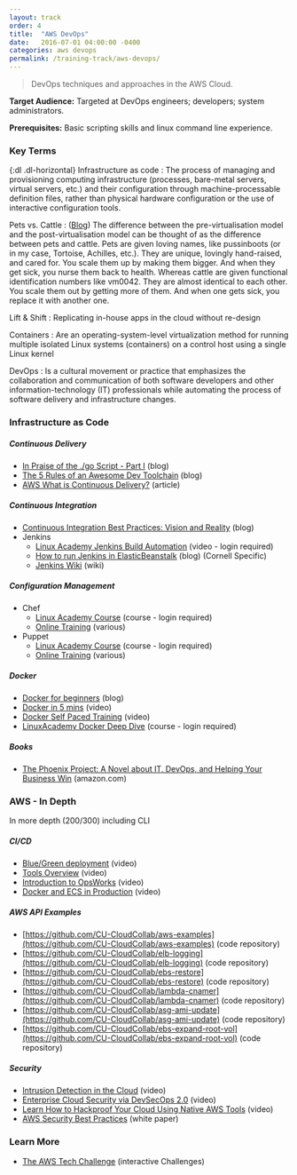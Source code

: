 ```yaml
---
layout: track
order: 4
title:  "AWS DevOps"
date:   2016-07-01 04:00:00 -0400
categories: aws devops
permalink: /training-track/aws-devops/
---
```

<!-- * TOC
{:toc} -->

> DevOps techniques and approaches in the AWS Cloud.

**Target Audience:** Targeted at DevOps engineers; developers; system administrators.

**Prerequisites:** Basic scripting skills and linux command line experience.

### Key Terms

{:dl .dl-horizontal}
Infrastructure as code
: The process of managing and provisioning computing infrastructure (processes, bare-metal servers, virtual servers, etc.) and their configuration through machine-processable definition files, rather than physical hardware configuration or the use of interactive configuration tools.

Pets vs. Cattle
: ([Blog](https://blog.engineyard.com/2014/pets-vs-cattle)) The difference between the pre-virtualisation model and the post-virtualisation model can be thought of as the difference between pets and cattle. Pets are given loving names, like pussinboots (or in my case, Tortoise, Achilles, etc.). They are unique, lovingly hand-raised, and cared for. You scale them up by making them bigger. And when they get sick, you nurse them back to health. Whereas cattle are given functional identification numbers like vm0042. They are almost identical to each other. You scale them out by getting more of them. And when one gets sick, you replace it with another one.

Lift & Shift
: Replicating in-house apps in the cloud without re-design

Containers
: Are an operating-system-level virtualization method for running multiple isolated Linux systems (containers) on a control host using a single Linux kernel

DevOps
: Is a cultural movement or practice that emphasizes the collaboration and communication of both software developers and other information-technology (IT) professionals while automating the process of software delivery and infrastructure changes.

### Infrastructure as Code

##### Continuous Delivery
* [In Praise of the ./go Script - Part I](https://www.thoughtworks.com/insights/blog/praise-go-script-part-i) (blog)
* [The 5 Rules of an Awesome Dev Toolchain](http://blog.thepete.net/blog/2014/03/28/_-attributes-of-an-amazing-dev-toolchain/) (blog)
* [AWS What is Continuous Delivery?](https://aws.amazon.com/devops/continuous-delivery/) (article)

##### Continuous Integration
* [Continuous Integration Best Practices: Vision and Reality](http://electric-cloud.com/plugins/continuous-integration/) (blog)
* Jenkins
  * [Linux Academy Jenkins Build Automation](https://linuxacademy.com/cp/modules/view/id/42) (video - login required)
  * [How to run Jenkins in ElasticBeanstalk](http://blogs.cornell.edu/cloudification/2016/06/22/how-to-run-jenkins-in-elasticbeanstalk/) (blog) (Cornell Specific)
  * [Jenkins Wiki](https://wiki.jenkins-ci.org/display/JENKINS/Use+Jenkins) (wiki)

##### Configuration Management
* Chef
  * [Linux Academy Course](https://linuxacademy.com/cp/learningplans/view/id/16355) (course - login required)
  * [Online Training](https://learn.chef.io/) (various)
* Puppet
  * [Linux Academy Course](https://linuxacademy.com/cp/modules/view/id/34) (course - login required)
  * [Online Training](https://learn.puppet.com/) (various)

##### Docker
* [Docker for beginners](http://prakhar.me/docker-curriculum/) (blog)
* [Docker in 5 mins](https://www.youtube.com/watch?v=Av2Umb6nELU) (video)
* [Docker Self Paced Training](http://training.docker.com/self-paced-training) (video)
* [LinuxAcademy Docker Deep Dive](https://linuxacademy.com/cp/modules/view/id/33) (course - login required)

##### Books

* [The Phoenix Project: A Novel about IT, DevOps, and Helping Your Business Win](https://www.amazon.com/Phoenix-Project-DevOps-Helping-Business/dp/0988262592) (amazon.com)

### AWS - In Depth

In more depth (200/300) including CLI

##### CI/CD
* [Blue/Green deployment](https://www.youtube.com/watch?v=aX54mhZbN58) (video)
* [Tools Overview](https://www.youtube.com/watch?v=esEFaY0FDKc) (video)
* [Introduction to OpsWorks](https://www.youtube.com/watch?v=TPc4zdFg12M) (video)
* [Docker and ECS in Production](https://www.youtube.com/watch?v=8zbbQkszP04&index=8&list=PLhr1KZpdzukeH9VMPbNHMCXl_NrVc1JGe) (video)

##### AWS API Examples
* [https://github.com/CU-CloudCollab/aws-examples](https://github.com/CU-CloudCollab/aws-examples) (code repository)
* [https://github.com/CU-CloudCollab/elb-logging](https://github.com/CU-CloudCollab/elb-logging) (code repository)
* [https://github.com/CU-CloudCollab/ebs-restore](https://github.com/CU-CloudCollab/ebs-restore) (code repository)
* [https://github.com/CU-CloudCollab/lambda-cnamer](https://github.com/CU-CloudCollab/lambda-cnamer) (code repository)
* [https://github.com/CU-CloudCollab/asg-ami-update](https://github.com/CU-CloudCollab/asg-ami-update) (code repository)
* [https://github.com/CU-CloudCollab/ebs-expand-root-vol](https://github.com/CU-CloudCollab/ebs-expand-root-vol) (code repository)

##### Security

* [Intrusion Detection in the Cloud](https://www.youtube.com/watch?v=WUQNeMhkaco) (video)
* [Enterprise Cloud Security via DevSecOps 2.0](https://www.youtube.com/watch?v=fqjwlKKA-V4) (video)
* [Learn How to Hackproof Your Cloud Using Native AWS Tools](https://www.youtube.com/watch?v=1ERy_YomoYk) (video)
* [AWS Security Best Practices](http://media.amazonwebservices.com/AWS_Security_Best_Practices.pdf) (white paper)

### Learn More
* [The AWS Tech Challenge](https://techchallenge.amazon.com/) (interactive Challenges)
